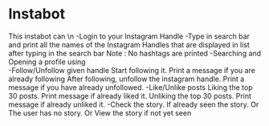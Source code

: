 # Instabot
This instabot can \n
-Login to your Instagram Handle 
-Type in search bar and print all the names of the Instagram Handles that are displayed in list after typing in the search bar
 Note : No hashtags are printed
-Searching and Opening a profile using  
-Follow/Unfollow given handle 
 Start following it. Print a message if you are already following
 After following, unfollow the instagram handle. Print a message if you have already unfollowed.
-Like/Unlike posts
 Liking the top 30 posts. Print message if already liked it.
 Unliking the top 30 posts. Print message if already unliked it.
-Check the story. 
 If already seen the story.
 Or The user has no story.
 Or View the story if not yet seen
